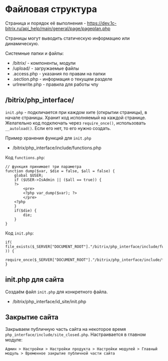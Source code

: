 # Файловая структура
Страница и порядок её выполнения - https://dev.1c-bitrix.ru/api_help/main/general/page/pageplan.php

Страницы могут выводить статическую информацию или динамическую.

Системные папки и файлы:
- /bitrix/ - компоненты, модули
- /upload/ - загружаемые файлы
- .access.php - указания по правам на папки
- .section.php - информация о текущем разделе
- urlrewrite.php - правила для работы чпу

## /bitrix/php_interface/
`init.php` - подкличается при каждом хите (открытии страницы), в начале страницы. Хранит код исполняемый на каждой странице. Желательно код подключать через `require_once()`, использовать `__autoload()`. Если его нет, то его нужно создать.

Пример хранения функций для `init.php`
- /bitrix/php_interface/include/functions.php

Код `functions.php`:

    // функция принимает три параметра
    function dump($var, $die = false, $all = false) {
        global $USER;
        if ($USER->IsAdmin || ($all == true)) {
        ?>
            <pre>
            <?php var_dump($var); ?>
            </pre>
        <?php
        }
        if($die) {
            die;
        }
    }

Код `init.php`:

    if( file_exists($_SERVER["DOCUMENT_ROOT"]."/bitrix/php_interface/include/functions.php" )) {
        require_once($_SERVER["DOCUMENT_ROOT"]."/bitrix/php_interface/include/functions.php");
    }

## init.php для сайта
Создаём файл `init.php` для конкретного файла.

- /bitrix/php_interface/id_site/init.php

## Закрытие сайта
Закрываем публичную часть сайта на некоторое время `php_interface/include/site_closed.php`. Настраивается в главном модуле:

    Админ > Настройки > Настройки продукта > Настройки модулей > Главный модуль > Временное закрытие публичной части сайта

